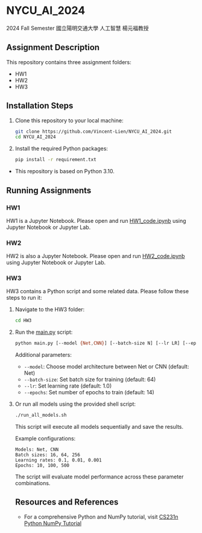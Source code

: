 # NYCU_AI_2024
2024 Fall Semester 國立陽明交通大學 人工智慧 楊元福教授

## Assignment Description

This repository contains three assignment folders:
- HW1
- HW2
- HW3

## Installation Steps

1. Clone this repository to your local machine:
    ```sh
    git clone https://github.com/Vincent-Lien/NYCU_AI_2024.git
    cd NYCU_AI_2024
    ```

2. Install the required Python packages:
    ```sh
    pip install -r requirement.txt
    ```

- This repository is based on Python 3.10.

## Running Assignments

### HW1
HW1 is a Jupyter Notebook. Please open and run [HW1_code.ipynb](HW1/HW1_code.ipynb) using Jupyter Notebook or Jupyter Lab.

### HW2
HW2 is also a Jupyter Notebook. Please open and run [HW2_code.ipynb](HW2/HW2_code.ipynb) using Jupyter Notebook or Jupyter Lab.

### HW3
HW3 contains a Python script and some related data. Please follow these steps to run it:

1. Navigate to the HW3 folder:
    ```sh
    cd HW3
    ```

2. Run the [main.py](http://_vscodecontentref_/3) script:
    ```sh
    python main.py [--model {Net,CNN}] [--batch-size N] [--lr LR] [--epochs N]
    ```

    Additional parameters:
    - `--model`: Choose model architecture between Net or CNN (default: Net)
    - `--batch-size`: Set batch size for training (default: 64)
    - `--lr`: Set learning rate (default: 1.0)
    - `--epochs`: Set number of epochs to train (default: 14)

3. Or run all models using the provided shell script:
    ```sh
    ./run_all_models.sh
    ```

    This script will execute all models sequentially and save the results.

    Example configurations:
    ```
    Models: Net, CNN
    Batch sizes: 16, 64, 256
    Learning rates: 0.1, 0.01, 0.001
    Epochs: 10, 100, 500
    ```

    The script will evaluate model performance across these parameter combinations.


    ## Resources and References

    - For a comprehensive Python and NumPy tutorial, visit [CS231n Python NumPy Tutorial](https://cs231n.github.io/python-numpy-tutorial/)